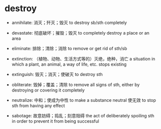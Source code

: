 # destroy


- annihilate: 消灭；歼灭；毁灭 to destroy sb/sth completely
- devastate: 彻底破坏；摧毁；毁灭 to completely destroy a place or an area
- eliminate: 排除；清除；消除 to remove or get rid of sth/sb
- extinction: （植物、动物、生活方式等的）灭绝，绝种，消亡 a situation in which a plant, an animal, a way of life, etc. stops existing
- extinguish: 毁灭；消灭；使破灭 to destroy sth
- obliterate: 毁掉；覆盖；清除 to remove all signs of sth, either by destroying or covering it completely

- neutralize: 中和；使成为中性 to make a substance neutral 使无效 to stop sth from having any effect

- sabotage: 故意妨碍；捣乱；刻意阻碍 the act of deliberately spoiling sth in order to prevent it from being successful
